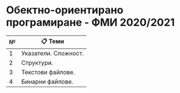 # Обектно-ориентирано програмиране - ФМИ 2020/2021
 
|  №  | :clipboard: Теми    |
| --- | ---                 |
| 1   | Указатели. Сложност.|
| 2   | Структури.          |
| 3   | Текстови файлове.   |
| 4   | Бинарни файлове.    |